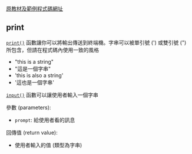 [原教材及範例程式碼網址](https://github.com/microsoft/c9-python-getting-started/tree/master/python-for-beginners/02%20-%20Print)

## print

[`print()`](https://docs.python.org/3/library/functions.html#print) 函數讓你可以將輸出傳送到終端機。字串可以被單引號 (') 或雙引號 (") 所包含，但請在程式碼內使用一致的風格

- "this is a string"
- "這是一個字串"
- 'this is also a string'
- '這也是一個字串'

[`input()`](https://docs.python.org/3/library/functions.html#input) 函數可以讓使用者輸入一個字串
  
參數 (parameters):

- `prompt`: 給使用者看的訊息 

回傳值 (return value):

- 使用者輸入的值 (類型為字串)
